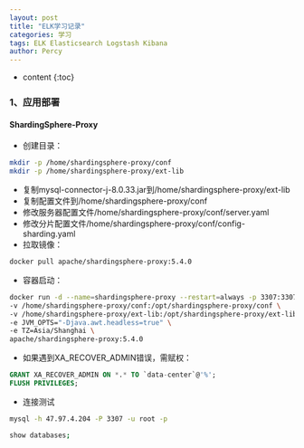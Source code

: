 ```yaml
---
layout: post
title: "ELK学习记录"
categories: 学习
tags: ELK Elasticsearch Logstash Kibana
author: Percy
---
```


* content
{:toc}

### 1、应用部署
#### ShardingSphere-Proxy
* 创建目录：
```sh
mkdir -p /home/shardingsphere-proxy/conf
mkdir -p /home/shardingsphere-proxy/ext-lib
```
* 复制mysql-connector-j-8.0.33.jar到/home/shardingsphere-proxy/ext-lib
* 复制配置文件到/home/shardingsphere-proxy/conf
* 修改服务器配置文件/home/shardingsphere-proxy/conf/server.yaml
* 修改分片配置文件/home/shardingsphere-proxy/conf/config-sharding.yaml
* 拉取镜像：
```sh
docker pull apache/shardingsphere-proxy:5.4.0
```
* 容器启动：
```sh
docker run -d --name=shardingsphere-proxy --restart=always -p 3307:3307 \
-v /home/shardingsphere-proxy/conf:/opt/shardingsphere-proxy/conf \
-v /home/shardingsphere-proxy/ext-lib:/opt/shardingsphere-proxy/ext-lib \
-e JVM_OPTS="-Djava.awt.headless=true" \
-e TZ=Asia/Shanghai \
apache/shardingsphere-proxy:5.4.0
```
* 如果遇到XA_RECOVER_ADMIN错误，需赋权：
```sql
GRANT XA_RECOVER_ADMIN ON *.* TO `data-center`@'%';
FLUSH PRIVILEGES;
```
* 连接测试
```sh
mysql -h 47.97.4.204 -P 3307 -u root -p

show databases;
```